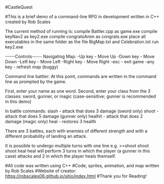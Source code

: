 #CastleQuest

#This is a brief demo of a command-line RPG in development written in C++ created by Rob Scales

The current method of running is:
  compile Battler.cpp as game.exe
  compile keyNav2 as key2.exe
  compile congratsAnim as congrats.exe
  place all executables in the same folder as the file BigMap.txt and Celebration.txt
  run key2.exe
  
-----Controls-----
Navigating Map:
  -Up key - Move Up
  -Down key - Move Down
  -Left key - Move Left
  -Right key - Move Right
  -esc - exit game
  -any key - refresh map (buggy)
  
Command line battler:
  At this point, commands are written in the command line as prompted by the game.
  
  First, enter your name as one word.
  Second, enter your class from the 3 classes: sword, gunner, or magic 
  (case-sensitive; gunner is recommended in this demo)
  
  In battle commands:
    slash - attack that does 3 damage (sword only)
    shoot - attack that does 5 damage (gunner only)
    healhit - attack that does 2 damage (magic only)
    heal - restores 3 health
    
 There are 3 battles, each with enemies of different strength and with a different probability of landing an attack.
 
 It is possible to undergo multiple turns with one line e.g. 
    >>shoot shoot shoot heal heal
 will perform 3 turns in which the player (a gunner in this case) attacks and 2 in which the player heals themself.
 
 
#All code was written using C++
#Code, sprites, animation, and map written by Rob Scales
#Website of creator: https://robscales06.github.io/sitio/index.html
#Thank you for Reading!
